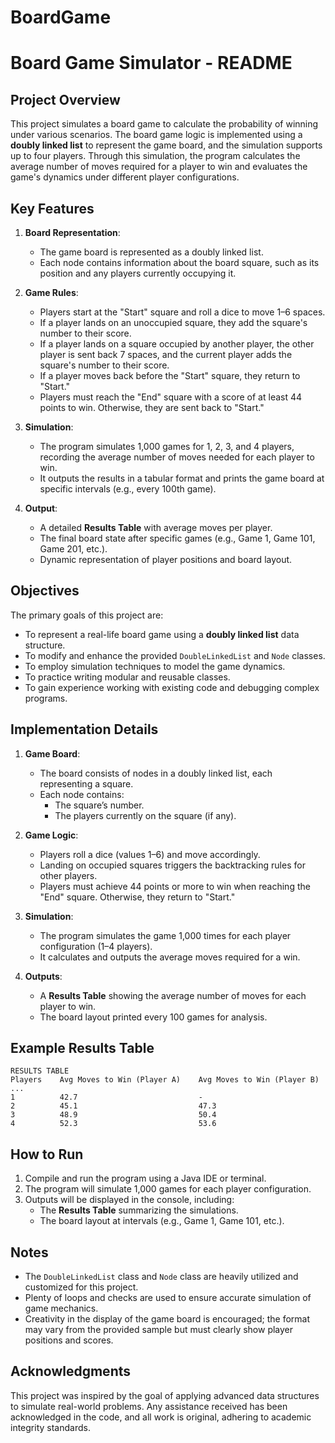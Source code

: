 # BoardGame

# Board Game Simulator - README

## Project Overview
This project simulates a board game to calculate the probability of winning under various scenarios. The board game logic is implemented using a **doubly linked list** to represent the game board, and the simulation supports up to four players. Through this simulation, the program calculates the average number of moves required for a player to win and evaluates the game's dynamics under different player configurations.

## Key Features
1. **Board Representation**:
   - The game board is represented as a doubly linked list.
   - Each node contains information about the board square, such as its position and any players currently occupying it.

2. **Game Rules**:
   - Players start at the "Start" square and roll a dice to move 1–6 spaces.
   - If a player lands on an unoccupied square, they add the square's number to their score.
   - If a player lands on a square occupied by another player, the other player is sent back 7 spaces, and the current player adds the square's number to their score.
   - If a player moves back before the "Start" square, they return to "Start."
   - Players must reach the "End" square with a score of at least 44 points to win. Otherwise, they are sent back to "Start."

3. **Simulation**:
   - The program simulates 1,000 games for 1, 2, 3, and 4 players, recording the average number of moves needed for each player to win.
   - It outputs the results in a tabular format and prints the game board at specific intervals (e.g., every 100th game).

4. **Output**:
   - A detailed **Results Table** with average moves per player.
   - The final board state after specific games (e.g., Game 1, Game 101, Game 201, etc.).
   - Dynamic representation of player positions and board layout.

## Objectives
The primary goals of this project are:
- To represent a real-life board game using a **doubly linked list** data structure.
- To modify and enhance the provided `DoubleLinkedList` and `Node` classes.
- To employ simulation techniques to model the game dynamics.
- To practice writing modular and reusable classes.
- To gain experience working with existing code and debugging complex programs.

## Implementation Details
1. **Game Board**:
   - The board consists of nodes in a doubly linked list, each representing a square.
   - Each node contains:
     - The square’s number.
     - The players currently on the square (if any).

2. **Game Logic**:
   - Players roll a dice (values 1–6) and move accordingly.
   - Landing on occupied squares triggers the backtracking rules for other players.
   - Players must achieve 44 points or more to win when reaching the "End" square. Otherwise, they return to "Start."

3. **Simulation**:
   - The program simulates the game 1,000 times for each player configuration (1–4 players).
   - It calculates and outputs the average moves required for a win.

4. **Outputs**:
   - A **Results Table** showing the average number of moves for each player to win.
   - The board layout printed every 100 games for analysis.

## Example Results Table
```
RESULTS TABLE
Players    Avg Moves to Win (Player A)    Avg Moves to Win (Player B) ...
1          42.7                           -
2          45.1                           47.3
3          48.9                           50.4
4          52.3                           53.6
```

## How to Run
1. Compile and run the program using a Java IDE or terminal.
2. The program will simulate 1,000 games for each player configuration.
3. Outputs will be displayed in the console, including:
   - The **Results Table** summarizing the simulations.
   - The board layout at intervals (e.g., Game 1, Game 101, etc.).

## Notes
- The `DoubleLinkedList` class and `Node` class are heavily utilized and customized for this project.
- Plenty of loops and checks are used to ensure accurate simulation of game mechanics.
- Creativity in the display of the game board is encouraged; the format may vary from the provided sample but must clearly show player positions and scores.

## Acknowledgments
This project was inspired by the goal of applying advanced data structures to simulate real-world problems. Any assistance received has been acknowledged in the code, and all work is original, adhering to academic integrity standards.
